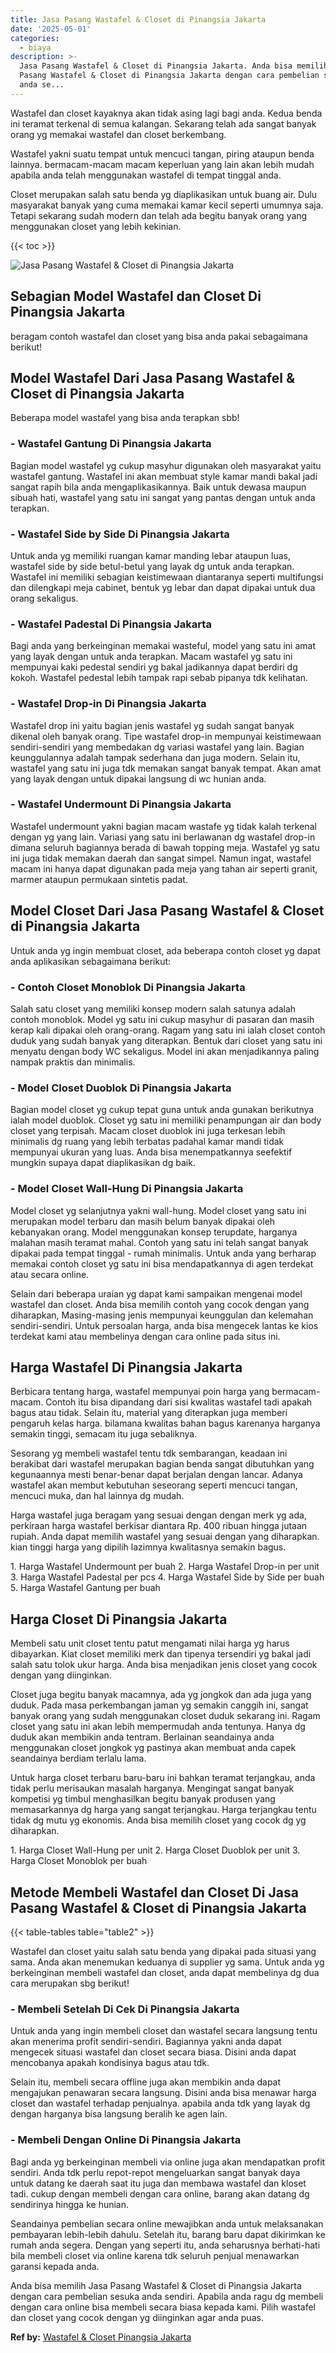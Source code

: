 ```yaml
---
title: Jasa Pasang Wastafel & Closet di Pinangsia Jakarta
date: '2025-05-01'
categories:
  - biaya
description: >-
  Jasa Pasang Wastafel & Closet di Pinangsia Jakarta. Anda bisa memilih Jasa
  Pasang Wastafel & Closet di Pinangsia Jakarta dengan cara pembelian sesuka
  anda se...
---
```


Wastafel dan closet kayaknya akan tidak asing lagi bagi anda. Kedua benda ini teramat terkenal di semua kalangan. Sekarang telah ada sangat banyak orang yg memakai wastafel dan closet berkembang.

Wastafel yakni suatu tempat untuk mencuci tangan, piring ataupun benda lainnya. bermacam-macam macam keperluan yang lain akan lebih mudah apabila anda telah menggunakan wastafel di tempat tinggal anda.

Closet merupakan salah satu benda yg diaplikasikan untuk buang air. Dulu masyarakat banyak yang cuma memakai kamar kecil seperti umumnya saja. Tetapi sekarang sudah modern dan telah ada begitu banyak orang yang menggunakan closet yang lebih kekinian.

{{< toc >}}

![Jasa Pasang Wastafel & Closet di Pinangsia Jakarta](/images/wastafel-closet-murah11.png)

## Sebagian Model Wastafel dan Closet Di Pinangsia Jakarta

beragam contoh wastafel dan closet yang bisa anda pakai sebagaimana berikut!

## Model Wastafel Dari Jasa Pasang Wastafel & Closet di Pinangsia Jakarta

Beberapa model wastafel yang bisa anda terapkan sbb!

### \- Wastafel Gantung Di Pinangsia Jakarta

Bagian model wastafel yg cukup masyhur digunakan oleh masyarakat yaitu wastafel gantung. Wastafel ini akan membuat style kamar mandi bakal jadi sangat rapih bila anda mengaplikasikannya. Baik untuk dewasa maupun sibuah hati, wastafel yang satu ini sangat yang pantas dengan untuk anda terapkan.

### \- Wastafel Side by Side Di Pinangsia Jakarta

Untuk anda yg memiliki ruangan kamar manding lebar ataupun luas, wastafel side by side betul-betul yang layak dg untuk anda terapkan. Wastafel ini memiliki sebagian keistimewaan diantaranya seperti multifungsi dan dilengkapi meja cabinet, bentuk yg lebar dan dapat dipakai untuk dua orang sekaligus.

### \- Wastafel Padestal Di Pinangsia Jakarta

Bagi anda yang berkeinginan memakai wasteful, model yang satu ini amat yang layak dengan untuk anda terapkan. Macam wastafel yg satu ini mempunyai kaki pedestal sendiri yg bakal jadikannya dapat berdiri dg kokoh. Wastafel pedestal lebih tampak rapi sebab pipanya tdk kelihatan.

### \- Wastafel Drop-in Di Pinangsia Jakarta

Wastafel drop ini yaitu bagian jenis wastafel yg sudah sangat banyak dikenal oleh banyak orang. Tipe wastafel drop-in mempunyai keistimewaan sendiri-sendiri yang membedakan dg variasi wastafel yang lain. Bagian keunggulannya adalah tampak sederhana dan juga modern. Selain itu, wastafel yang satu ini juga tdk memakan sangat banyak tempat. Akan amat yang layak dengan untuk dipakai langsung di wc hunian anda.

### \- Wastafel Undermount Di Pinangsia Jakarta

Wastafel undermount yakni bagian macam wastafe yg tidak kalah terkenal dengan yg yang lain. Variasi yang satu ini berlawanan dg wastafel drop-in dimana seluruh bagiannya berada di bawah topping meja. Wastafel yg satu ini juga tidak memakan daerah dan sangat simpel. Namun ingat, wastafel macam ini hanya dapat digunakan pada meja yang tahan air seperti granit, marmer ataupun permukaan sintetis padat.

## Model Closet Dari Jasa Pasang Wastafel & Closet di Pinangsia Jakarta

Untuk anda yg ingin membuat closet, ada beberapa contoh closet yg dapat anda aplikasikan sebagaimana berikut:

### \- Contoh Closet Monoblok Di Pinangsia Jakarta

Salah satu closet yang memiliki konsep modern salah satunya adalah contoh monoblok. Model yg satu ini cukup masyhur di pasaran dan masih kerap kali dipakai oleh orang-orang. Ragam yang satu ini ialah closet contoh duduk yang sudah banyak yang diterapkan. Bentuk dari closet yang satu ini menyatu dengan body WC sekaligus. Model ini akan menjadikannya paling nampak praktis dan minimalis.

### \- Model Closet Duoblok Di Pinangsia Jakarta

Bagian model closet yg cukup tepat guna untuk anda gunakan berikutnya ialah model duoblok. Closet yg satu ini memiliki penampungan air dan body closet yang terpisah. Macam closet duoblok ini juga terkesan lebih minimalis dg ruang yang lebih terbatas padahal kamar mandi tidak mempunyai ukuran yang luas. Anda bisa menempatkannya seefektif mungkin supaya dapat diaplikasikan dg baik.

### \- Model Closet Wall-Hung Di Pinangsia Jakarta

Model closet yg selanjutnya yakni wall-hung. Model closet yang satu ini merupakan model terbaru dan masih belum banyak dipakai oleh kebanyakan orang. Model menggunakan konsep terupdate, harganya malahan masih teramat mahal. Contoh yang satu ini telah sangat banyak dipakai pada tempat tinggal - rumah minimalis. Untuk anda yang berharap memakai contoh closet yg satu ini bisa mendapatkannya di agen terdekat atau secara online.

Selain dari beberapa uraian yg dapat kami sampaikan mengenai model wastafel dan closet. Anda bisa memilih contoh yang cocok dengan yang diharapkan, Masing-masing jenis mempunyai keunggulan dan kelemahan sendiri-sendiri. Untuk persoalan harga, anda bisa mengecek lantas ke kios terdekat kami atau membelinya dengan cara online pada situs ini.

## Harga Wastafel Di Pinangsia Jakarta

Berbicara tentang harga, wastafel mempunyai poin harga yang bermacam-macam. Contoh itu bisa dipandang dari sisi kwalitas wastafel tadi apakah bagus atau tidak. Selain itu, material yang diterapkan juga memberi pengaruh kelas harga. bilamana kwalitas bahan bagus karenanya harganya semakin tinggi, semacam itu juga sebaliknya.

Sesorang yg membeli wastafel tentu tdk sembarangan, keadaan ini berakibat dari wastafel merupakan bagian benda sangat dibutuhkan yang kegunaannya mesti benar-benar dapat berjalan dengan lancar. Adanya wastafel akan membut kebutuhan seseorang seperti mencuci tangan, mencuci muka, dan hal lainnya dg mudah.

Harga wastafel juga beragam yang sesuai dengan dengan merk yg ada, perkiraan harga wastafel berkisar diantara Rp. 400 ribuan hingga jutaan rupiah. Anda dapat memilih wastafel yang sesuai dengan yang diharapkan. kian tinggi harga yang dipilih lazimnya kwalitasnya semakin bagus.

1\. Harga Wastafel Undermount per buah 2. Harga Wastafel Drop-in per unit 3. Harga Wastafel Padestal per pcs 4. Harga Wastafel Side by Side per buah 5. Harga Wastafel Gantung per buah

## Harga Closet Di Pinangsia Jakarta

Membeli satu unit closet tentu patut mengamati nilai harga yg harus dibayarkan. Kiat closet memiliki merk dan tipenya tersendiri yg bakal jadi salah satu tolok ukur harga. Anda bisa menjadikan jenis closet yang cocok dengan yang diinginkan.

Closet juga begitu banyak macamnya, ada yg jongkok dan ada juga yang duduk. Pada masa perkembangan jaman yg semakin canggih ini, sangat banyak orang yang sudah menggunakan closet duduk sekarang ini. Ragam closet yang satu ini akan lebih mempermudah anda tentunya. Hanya dg duduk akan membikin anda tentram. Berlainan seandainya anda menggunakan closet jongkok yg pastinya akan membuat anda capek seandainya berdiam terlalu lama.

Untuk harga closet terbaru baru-baru ini bahkan teramat terjangkau, anda tidak perlu merisaukan masalah harganya. Mengingat sangat banyak kompetisi yg timbul menghasilkan begitu banyak produsen yang memasarkannya dg harga yang sangat terjangkau. Harga terjangkau tentu tidak dg mutu yg ekonomis. Anda bisa memilih closet yang cocok dg yg diharapkan.

1\. Harga Closet Wall-Hung per unit 2. Harga Closet Duoblok per unit 3. Harga Closet Monoblok per buah

## Metode Membeli Wastafel dan Closet Di Jasa Pasang Wastafel & Closet di Pinangsia Jakarta

{{< table-tables table="table2" >}}

Wastafel dan closet yaitu salah satu benda yang dipakai pada situasi yang sama. Anda akan menemukan keduanya di supplier yg sama. Untuk anda yg berkeinginan membeli wastafel dan closet, anda dapat membelinya dg dua cara merupakan sbg berikut!

### \- Membeli Setelah Di Cek Di Pinangsia Jakarta

Untuk anda yang ingin membeli closet dan wastafel secara langsung tentu akan menerima profit sendiri-sendiri. Bagiannya yakni anda dapat mengecek situasi wastafel dan closet secara biasa. Disini anda dapat mencobanya apakah kondisinya bagus atau tdk.

Selain itu, membeli secara offline juga akan membikin anda dapat mengajukan penawaran secara langsung. Disini anda bisa menawar harga closet dan wastafel terhadap penjualnya. apabila anda tdk yang layak dg dengan harganya bisa langsung beralih ke agen lain.

### \- Membeli Dengan Online Di Pinangsia Jakarta

Bagi anda yg berkeinginan membeli via online juga akan mendapatkan profit sendiri. Anda tdk perlu repot-repot mengeluarkan sangat banyak daya untuk datang ke daerah saat itu juga dan membawa wastafel dan kloset tadi. cukup dengan membeli dengan cara online, barang akan datang dg sendirinya hingga ke hunian.

Seandainya pembelian secara online mewajibkan anda untuk melaksanakan pembayaran lebih-lebih dahulu. Setelah itu, barang baru dapat dikirimkan ke rumah anda segera. Dengan yang seperti itu, anda seharusnya berhati-hati bila membeli closet via online karena tdk seluruh penjual menawarkan garansi kepada anda.

Anda bisa memilih Jasa Pasang Wastafel & Closet di Pinangsia Jakarta dengan cara pembelian sesuka anda sendiri. Apabila anda ragu dg membeli dengan cara online bisa membeli secara biasa kepada kami. Pilih wastafel dan closet yang cocok dengan yg diinginkan agar anda puas.

**Ref by:** [Wastafel & Closet Pinangsia Jakarta](https://id.wikipedia.org/wiki/Wastafel)
